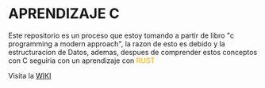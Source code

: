 # APRENDIZAJE C

Este repositorio es un proceso que estoy tomando a partir de libro
"c programming a modern approach", la razon de esto es debido y la 
estructuracion de Datos, ademas, despues de comprender estos conceptos
con C seguiria con un aprendizaje con <span style="color: orange">RUST</span>

Visita la <a href="https://github.com/Arekkasu/C-learning/wiki">WIKI</a>
